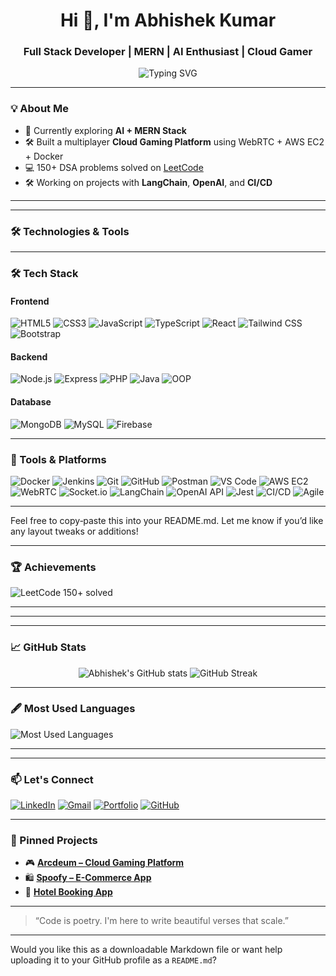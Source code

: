 <h1 align="center">Hi 👋, I'm Abhishek Kumar</h1>
<h3 align="center">Full Stack Developer | MERN | AI Enthusiast | Cloud Gamer</h3>

<p align="center">
  <img src="https://readme-typing-svg.demolab.com?font=Fira+Code&weight=500&size=22&pause=1000&center=true&vCenter=true&width=435&lines=I+build+Real-time+Apps+%F0%9F%92%BB;AI-powered+Web+Solutions+%F0%9F%96%A5%EF%B8%8F;Cloud+Gaming+Projects+%F0%9F%8E%AE+on+AWS" alt="Typing SVG" />
</p>

---

### 💡 About Me

- 🌱 Currently exploring **AI + MERN Stack**
- 🛠️ Built a multiplayer **Cloud Gaming Platform** using WebRTC + AWS EC2 + Docker  
- 💻 150+ DSA problems solved on [LeetCode](https://leetcode.com/u/user1737JS/)
- 🛠️ Working on projects with **LangChain**, **OpenAI**, and **CI/CD**

---

---

### 🛠️ Technologies & Tools

---

### 🛠️ Tech Stack

#### Frontend
<p align="left">
  <img alt="HTML5" src="https://img.shields.io/badge/HTML5-E34F26?logo=html5&logoColor=white" />
  <img alt="CSS3" src="https://img.shields.io/badge/CSS3-1572B6?logo=css3&logoColor=white" />
  <img alt="JavaScript" src="https://img.shields.io/badge/JavaScript-F7DF1E?logo=javascript&logoColor=black" />
  <img alt="TypeScript" src="https://img.shields.io/badge/TypeScript-3178C6?logo=typescript&logoColor=white" />
  <img alt="React" src="https://img.shields.io/badge/React-61DAFB?logo=react&logoColor=black" />
  <img alt="Tailwind CSS" src="https://img.shields.io/badge/Tailwind_CSS-06B6D4?logo=tailwind-css&logoColor=white" />
  <img alt="Bootstrap" src="https://img.shields.io/badge/Bootstrap-7952B3?logo=bootstrap&logoColor=white" />
</p>

#### Backend
<p align="left">
  <img alt="Node.js" src="https://img.shields.io/badge/Node.js-339933?logo=node.js&logoColor=white" />
  <img alt="Express" src="https://img.shields.io/badge/Express.js-000000?logo=express&logoColor=white" />
  <img alt="PHP" src="https://img.shields.io/badge/PHP-777BB4?logo=php&logoColor=white" />
  <img alt="Java" src="https://img.shields.io/badge/Java-007396?logo=java&logoColor=white" />
  <img alt="OOP" src="https://img.shields.io/badge/OOP-8A2BE2?logo=java&logoColor=white" />
</p>

#### Database
<p align="left">
  <img alt="MongoDB" src="https://img.shields.io/badge/MongoDB-4EA94B?logo=mongodb&logoColor=white" />
  <img alt="MySQL" src="https://img.shields.io/badge/MySQL-4479A1?logo=mysql&logoColor=white" />
  <img alt="Firebase" src="https://img.shields.io/badge/Firebase-FFCA28?logo=firebase&logoColor=black" />
</p>

---

### 🧰 Tools & Platforms

<p align="left">
  <img alt="Docker" src="https://img.shields.io/badge/Docker-2496ED?logo=docker&logoColor=white" />
  <img alt="Jenkins" src="https://img.shields.io/badge/Jenkins-D24939?logo=jenkins&logoColor=white" />
  <img alt="Git" src="https://img.shields.io/badge/Git-F05032?logo=git&logoColor=white" />
  <img alt="GitHub" src="https://img.shields.io/badge/GitHub-181717?logo=github&logoColor=white" />
  <img alt="Postman" src="https://img.shields.io/badge/Postman-FF6C37?logo=postman&logoColor=white" />
  <img alt="VS Code" src="https://img.shields.io/badge/VS_Code-007ACC?logo=visual-studio-code&logoColor=white" />
  <img alt="AWS EC2" src="https://img.shields.io/badge/AWS_EC2-FF9900?logo=amazon-aws&logoColor=white" />
  <img alt="WebRTC" src="https://img.shields.io/badge/WebRTC-ECD53F?logo=webrtc&logoColor=black" />
  <img alt="Socket.io" src="https://img.shields.io/badge/Socket.io-010101?logo=socket.io&logoColor=white" />
  <img alt="LangChain" src="https://img.shields.io/badge/LangChain-000?logo=python&logoColor=white" />
  <img alt="OpenAI API" src="https://img.shields.io/badge/OpenAI_API-412991?logo=openai&logoColor=white" />
  <img alt="Jest" src="https://img.shields.io/badge/Jest-C21325?logo=jest&logoColor=white" />
  <img alt="CI/CD" src="https://img.shields.io/badge/CI%2FCD-007ACC?logo=azure-devops&logoColor=white" />
  <img alt="Agile" src="https://img.shields.io/badge/Agile-000?logo=jira&logoColor=white" />
</p>

---

Feel free to copy‑paste this into your README.md. Let me know if you’d like any layout tweaks or additions!


---

### 🏆 Achievements

<p align="left">
  <img src="https://img.shields.io/badge/LeetCode-150%2B_solved-FFA116?logo=leetcode&logoColor=white" alt="LeetCode 150+ solved" />
</p>

---

---


---

### 📈 GitHub Stats

<p align="center">
  <img src="https://github-readme-stats.vercel.app/api?username=Abhi75033&show_icons=true&theme=tokyonight" alt="Abhishek's GitHub stats" />
  <img src="https://github-readme-streak-stats.herokuapp.com/?user=Abhi75033&theme=tokyonight" alt="GitHub Streak" />
</p>

---

### 🖋️ Most Used Languages

<p align="left">
  <img src="https://github-readme-stats.vercel.app/api/top-langs/?username=Abhi75033&layout=compact&theme=tokyonight" alt="Most Used Languages" />
</p>

---


---

### 📫 Let's Connect

[![LinkedIn](https://img.shields.io/badge/-LinkedIn-0A66C2?logo=linkedin&logoColor=white)](https://linkedin.com/in/abhishekkumar-webdev)
[![Gmail](https://img.shields.io/badge/-Gmail-D14836?logo=gmail&logoColor=white)](mailto:abhishyadav1112.21@gmail.com)
[![Portfolio](https://img.shields.io/badge/-Portfolio-000?logo=firefox&logoColor=white)](https://ab-his-hek-kumar.link)
[![GitHub](https://img.shields.io/badge/-GitHub-181717?logo=github&logoColor=white)](https://github.com/Abhi75033)

---

### 📌 Pinned Projects

- 🎮 [**Arcdeum – Cloud Gaming Platform**](https://github.com/Abhi75033/Arcdeum)
- 🛍️ [**Spoofy – E-Commerce App**](https://github.com/Abhi75033/Spoofy)
- 🏨 [**Hotel Booking App**](https://github.com/Abhi75033/Hotel_Booking_APP)

---

> “Code is poetry. I'm here to write beautiful verses that scale.”

---

Would you like this as a downloadable Markdown file or want help uploading it to your GitHub profile as a `README.md`?

